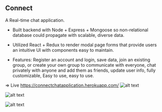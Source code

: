  ## Connect
 A Real-time chat application. 

 - Built backend with Node + Express + Mongoose so non-relational database could propagate with scalable, diverse data. 

 - Utilized React + Redux to render modal page forms that provide users an intuitive UI with components easy to maintain. 

 - Features: Register an account and login, save data, join an existing group, or create your own group to communicate with everyone, chat                    privately with anyone and add them as friends, update user info, fully customizable, Easy to use, easy to use. 

=> Live https://connectchatapplication.herokuapp.com/
![alt text](https://walletecommerce.herokuapp.com/images/chat-app-1.png)

![alt text](https://walletecommerce.herokuapp.com/images/chat-app-2.png)

![alt text](https://walletecommerce.herokuapp.com/images/chat-app-3.png)

